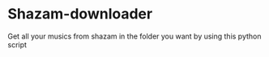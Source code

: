 # Shazam-downloader
Get all your musics from shazam in the folder you want by using this python script
